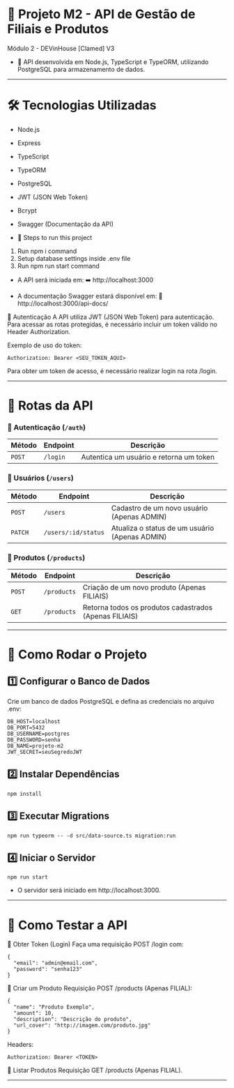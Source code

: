 # 📌 Projeto M2 - API de Gestão de Filiais e Produtos
Módulo 2 - DEVinHouse [Clamed] V3

- 🚀 API desenvolvida em Node.js, TypeScript e TypeORM, utilizando PostgreSQL para armazenamento de dados.

---

# 🛠 Tecnologias Utilizadas
- Node.js
- Express
- TypeScript
- TypeORM
- PostgreSQL
- JWT (JSON Web Token)
- Bcrypt
- Swagger (Documentação da API)

- 📌 Steps to run this project
1. Run npm i command
2. Setup database settings inside .env file
3. Run npm run start command

- A API será iniciada em:
➡️ http://localhost:3000

- A documentação Swagger estará disponível em:
📌 http://localhost:3000/api-docs/

🔐 Autenticação
A API utiliza JWT (JSON Web Token) para autenticação. Para acessar as rotas protegidas, é necessário incluir um token válido no Header Authorization.

Exemplo de uso do token:
```
Authorization: Bearer <SEU_TOKEN_AQUI>
```
Para obter um token de acesso, é necessário realizar login na rota /login.

---

# 📌 Rotas da API

### 🔹 Autenticação (`/auth`)

| Método | Endpoint  | Descrição |
|--------|----------|-----------|
| `POST` | `/login` | Autentica um usuário e retorna um token |

### 🔹 Usuários (`/users`)

| Método  | Endpoint          | Descrição |
|---------|------------------|-----------|
| `POST`  | `/users`         | Cadastro de um novo usuário (Apenas ADMIN) |
| `PATCH` | `/users/:id/status` | Atualiza o status de um usuário (Apenas ADMIN) |

### 🔹 Produtos (`/products`)

| Método | Endpoint     | Descrição |
|--------|-------------|-----------|
| `POST` | `/products` | Criação de um novo produto (Apenas FILIAIS) |
| `GET`  | `/products` | Retorna todos os produtos cadastrados (Apenas FILIAIS) |

---

# 📖 Como Rodar o Projeto

## 1️⃣ Configurar o Banco de Dados
Crie um banco de dados PostgreSQL e defina as credenciais no arquivo .env:
```
DB_HOST=localhost
DB_PORT=5432
DB_USERNAME=postgres
DB_PASSWORD=senha
DB_NAME=projeto-m2
JWT_SECRET=seuSegredoJWT
```

## 2️⃣ Instalar Dependências
```npm install```

## 3️⃣ Executar Migrations
```npm run typeorm -- -d src/data-source.ts migration:run```

## 4️⃣ Iniciar o Servidor
```npm run start```

- O servidor será iniciado em http://localhost:3000.

---
# 📌 Como Testar a API
🔹 Obter Token (Login)
Faça uma requisição POST /login com:
```
{
  "email": "admin@email.com",
  "password": "senha123"
}
```

🔹 Criar um Produto
Requisição POST /products (Apenas FILIAL):
```
{
  "name": "Produto Exemplo",
  "amount": 10,
  "description": "Descrição do produto",
  "url_cover": "http://imagem.com/produto.jpg"
}
```

Headers:
```
Authorization: Bearer <TOKEN>
```
🔹 Listar Produtos
Requisição GET /products (Apenas FILIAL).

---
